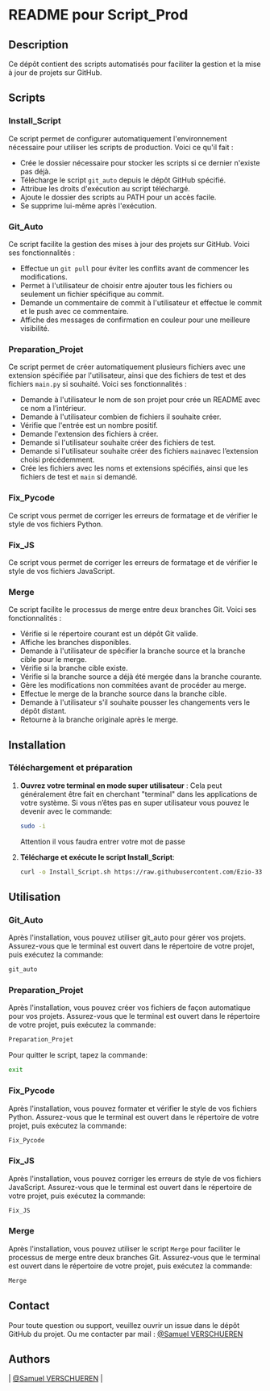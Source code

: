 # README pour Script_Prod

## Description

Ce dépôt contient des scripts automatisés pour faciliter la gestion et la mise à jour de projets sur GitHub.

## Scripts

### Install_Script

Ce script permet de configurer automatiquement l'environnement nécessaire pour utiliser les scripts de production. Voici ce qu'il fait :

- Crée le dossier nécessaire pour stocker les scripts si ce dernier n'existe pas déjà.
- Télécharge le script `git_auto` depuis le dépôt GitHub spécifié.
- Attribue les droits d'exécution au script téléchargé.
- Ajoute le dossier des scripts au PATH pour un accès facile.
- Se supprime lui-même après l'exécution.

### Git_Auto

Ce script facilite la gestion des mises à jour des projets sur GitHub. Voici ses fonctionnalités :

- Effectue un `git pull` pour éviter les conflits avant de commencer les modifications.
- Permet à l'utilisateur de choisir entre ajouter tous les fichiers ou seulement un fichier spécifique au commit.
- Demande un commentaire de commit à l'utilisateur et effectue le commit et le push avec ce commentaire.
- Affiche des messages de confirmation en couleur pour une meilleure visibilité.

### Preparation_Projet

Ce script permet de créer automatiquement plusieurs fichiers avec une extension spécifiée par l'utilisateur, ainsi que des fichiers de test et des fichiers `main.py` si souhaité. Voici ses fonctionnalités :

- Demande à l'utilisateur le nom de son projet pour crée un README avec ce nom a l’intérieur.
- Demande à l'utilisateur combien de fichiers il souhaite créer.
- Vérifie que l'entrée est un nombre positif.
- Demande l'extension des fichiers à créer.
- Demande si l'utilisateur souhaite créer des fichiers de test.
- Demande si l'utilisateur souhaite créer des fichiers `main`avec l’extension choisi précédemment.
- Crée les fichiers avec les noms et extensions spécifiés, ainsi que les fichiers de test et `main` si demandé.

### Fix_Pycode

Ce script vous permet de corriger les erreurs de formatage et de vérifier le style de vos fichiers Python.

### Fix_JS

Ce script vous permet de corriger les erreurs de formatage et de vérifier le style de vos fichiers JavaScript.

### Merge

Ce script facilite le processus de merge entre deux branches Git. Voici ses fonctionnalités :

- Vérifie si le répertoire courant est un dépôt Git valide.
- Affiche les branches disponibles.
- Demande à l'utilisateur de spécifier la branche source et la branche cible pour le merge.
- Vérifie si la branche cible existe.
- Vérifie si la branche source a déjà été mergée dans la branche courante.
- Gère les modifications non commitées avant de procéder au merge.
- Effectue le merge de la branche source dans la branche cible.
- Demande à l'utilisateur s'il souhaite pousser les changements vers le dépôt distant.
- Retourne à la branche originale après le merge.

## Installation

### Téléchargement et préparation

1. **Ouvrez votre terminal en mode super utilisateur** :
   Cela peut généralement être fait en cherchant "terminal" dans les applications de votre système.
   Si vous n’êtes pas en super utilisateur vous pouvez le devenir avec le commande:

   ```bash
   sudo -i
   ```

   Attention il vous faudra entrer votre mot de passe

2. **Télécharge et exécute le script Install_Script**:
   ```bash
   curl -o Install_Script.sh https://raw.githubusercontent.com/Ezio-33/Script_Prod/main/Install_Script && chmod +x Install_Script.sh && source ./Install_Script.sh
   ```

## Utilisation

### Git_Auto

Après l'installation, vous pouvez utiliser git_auto pour gérer vos projets.
Assurez-vous que le terminal est ouvert dans le répertoire de votre projet, puis exécutez la commande:

```bash
git_auto
```

### Preparation_Projet

Après l'installation, vous pouvez créer vos fichiers de façon automatique pour vos projets.
Assurez-vous que le terminal est ouvert dans le répertoire de votre projet, puis exécutez la commande:

```bash
Preparation_Projet
```

Pour quitter le script, tapez la commande:

```bash
exit
```

### Fix_Pycode

Après l'installation, vous pouvez formater et vérifier le style de vos fichiers Python.
Assurez-vous que le terminal est ouvert dans le répertoire de votre projet, puis exécutez la commande:

```bash
Fix_Pycode
```

### Fix_JS

Après l'installation, vous pouvez corriger les erreurs de style de vos fichiers JavaScript.
Assurez-vous que le terminal est ouvert dans le répertoire de votre projet, puis exécutez la commande:

```bash
Fix_JS
```

### Merge

Après l'installation, vous pouvez utiliser le script `Merge` pour faciliter le processus de merge entre deux branches Git.
Assurez-vous que le terminal est ouvert dans le répertoire de votre projet, puis exécutez la commande:

```bash
Merge
```

## Contact

Pour toute question ou support, veuillez ouvrir un issue dans le dépôt GitHub du projet.
Ou me contacter par mail : [@Samuel VERSCHUEREN](8691@holbertonstudents.com)

## Authors

| [@Samuel VERSCHUEREN](https://github.com/Ezio-33) |
